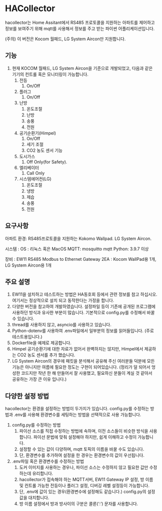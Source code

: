 # HACollector
hacollector는 Home Assitant에서 RS485 프로토콜을 지원하는 아파트를 제어하고 정보를 보여주기 위해 mqtt를 사용해서 정보를 주고 받는 파이썬 어플리케이션입니다. 

(주의)  이 버전은 Kocom 월패드, LG System Aircon만 지원합니다.

## 기능
1. 현재 KOCOM 월패드, LG System Aircon을 기준으로 개발되었고, 다음과 같은 기기의 컨트롤 혹은 모니터링이 가능합니다.
	1. 전등
		1. On/Off
	2. 플러그
		1. On/Off
	3. 난방
		1. 온도조절
		2. 난방
		3. 송풍
		4. 전원
	4. 공기순환기(Himpel)
		1. On/Off
		2. 세기 조절
		3. CO2 농도 센서 기능
	5. 도시가스
		1. Off Only(for Safety).
	6. 엘리베이터
		1. Call Only
	7. 시스템에어컨(LG) 
		1. 온도조절
		2. 냉방
		3. 제습
		4. 송풍
		5. 전원

## 요구사항
아파트 환경:
	RS485프로토콜을 지원하는 Kokomo Wallpad.
	LG System Aircon.

시스템 : 
	OS : 리눅스 혹은 MacOS
	MQTT: mosquitto mqtt
	Python: 3.9.7 이상

장비 : EW11 RS485 Modbus to Ethernet Gateway
	2EA : Kocom WallPad용 1개, LG System Aircon용 1개
 
## 주요 설명
1. EW11을 설치하고 테스트하는 방법은 HA동호회 등에서 관련 정보를 참고 하십시오. 여기서는 정상적으로 설치 되고 동작한다는 가정을 합니다.
2. 다양한 버전을 참고하여 개발하였습니다. 설정파일 등이 기존에 공개된 프로그램에 사용하던 방식과 유사한 부분이 많습니다. 기본적으로 config.py를 수정해서 바꿀 수 있습니다.
3. thread를 사용하지 않고, asyncio를 사용하고 있습니다.
4. Python-dotenv를 사용하여 .env파일에서 일부분의 정보를 읽어들입니다. (주로 테스트용입니다.)
5. Dockerfile을 예제로 제공합니다.
6. Himpel 공기순환기에 대한 자료가 없어서 완벽하지는 않지만, Himpel에서 제공하는 CO2 농도 센서를 추가 했습니다.
7. LG System Aircon의 경우에 패킷을 분석해서 공유해 주신 여러분들 덕분에 모든 기능은 아니지만 여름에 필요한 정도는 구현이 되어있습니다. 
(정리가 덜 되어서 엉성한 코드지만 작년 한 해 만들어서 잘 사용했고, 필요하신 분들이 계실 것 같아서 공유하는 가장 큰 이유 입니다.)

## 다양한 설정 방법
hacollector는 환경을 설정하는 방법이 두가지가 있습니다. config.py를 수정하는 방법과 .env를 사용해 환경변수를 세팅하는 방법을 선택적으로 사용 가능합니다.
1. config.py를 수정하는 방법
	1. 파이선 소스를 직접 수정하는 방법에 속하며, 이전 소스들이 비슷한 방식을 사용합니다. 파이선 문법에 맞춰 설정해야 하지만, 쉽게 이해하고 수정이 가능합니다.
	2. 설정할 수 있는 값이 다양하며, mqtt 토픽의 이름을 바꿀 수도 있습니다.
	3. 단, 환경변수를 추가하여 설정을 한 경우는 환경변수의 값이 우선됩니다.
2. .env파일 혹은 환경변수를 수정하는 방법
	1. 도커 이미지를 사용하는 경우나, 파이선 소스는 수정하지 않고 필요한 값만 수정하는데 유리합니다.
	2. hacollector가 접속해야 하는 MQTT서버, EW11 Gateway IP 설정, 방 이름 및 컨트롤 가능한 전등이나 플러그 설정, 디버깅 레벨 설정등이 가능합니다.
	3. 단, .env에 값이 있는 경우(환경변수에 설정해도 같습니다.) config.py의 설정 값을 대치합니다.
	4. 방 이름 설정에서 방과 방사이의 구분은 콜론(‘:’) 문자를 사용합니다.
